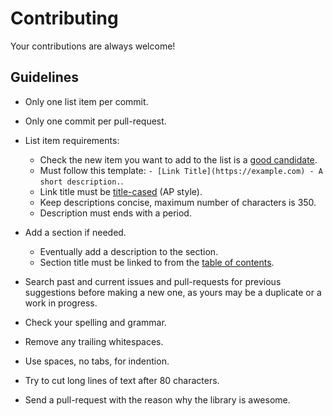 # Contributing

Your contributions are always welcome!


## Guidelines

- Only one list item per commit.

- Only one commit per pull-request.

- List item requirements:

  - Check the new item you want to add to the list is a [good
  candidate](README.md#good-candidates).
  - Must follow this template:
  `- [Link Title](https://example.com) - A short description.`.
  - Link title must be [title-cased](http://titlecapitalization.com) (AP
  style).
  - Keep descriptions concise, maximum number of characters is 350.
  - Description must ends with a period.

- Add a section if needed.

  - Eventually add a description to the section.
  - Section title must be linked to from the [table of
  contents](README.md#contents).

- Search past and current issues and pull-requests for previous suggestions
before making a new one, as yours may be a duplicate or a work in progress.

- Check your spelling and grammar.

- Remove any trailing whitespaces.

- Use spaces, no tabs, for indention.

- Try to cut long lines of text after 80 characters.

- Send a pull-request with the reason why the library is awesome.
